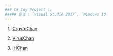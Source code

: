 ```yaml
---
### C# Toy Project :) 
##### 환경 : `Visual Studio 2017`, `Windows 10` 
---
```

1. [CrpytoChan](https://github.com/chanos-dev/CryptoChan)

2. [VirusChan](https://github.com/chanos-dev/VirusChan)

3. [IHChan](https://github.com/chanos-dev/IHChan)